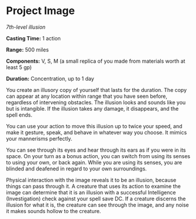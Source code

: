 <title>Project Image</title>

# Project Image

_7th-level illusion_

**Casting Time:** 1 action

**Range:** 500 miles

**Components:** V, S, M (a small replica of
you made from materials worth at least 5 gp)

**Duration:** Concentration, up to 1 day

You create an illusory copy of yourself that
lasts for the duration. The copy can appear
at any location within range that you have
seen before, regardless of intervening
obstacles. The illusion looks and sounds like
you but is intangible. If the illusion takes
any damage, it disappears, and the spell
ends.

You can use your action to move this illusion
up to twice your speed, and make it gesture,
speak, and behave in whatever way you choose.
It mimics your mannerisms perfectly.

You can see through its eyes and hear through
its ears as if you were in its space. On your
turn as a bonus action, you can switch from
using its senses to using your own, or back
again. While you are using its senses, you
are blinded and deafened in regard to your
own surroundings.

Physical interaction with the image reveals
it to be an illusion, because things can pass
through it. A creature that uses its action
to examine the image can determine that it is
an illusion with a successful Intelligence
(Investigation) check against your spell save
DC. If a creature discerns the illusion for
what it is, the creature can see through the
image, and any noise it makes sounds hollow
to the creature.



